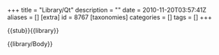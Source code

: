 +++
title = "Library/Qt"
description = ""
date = 2010-11-20T03:57:41Z
aliases = []
[extra]
id = 8767
[taxonomies]
categories = []
tags = []
+++

{{stub}}{{library}}
<!-- don't redirect this to a category page. -->

{{library/Body}}
